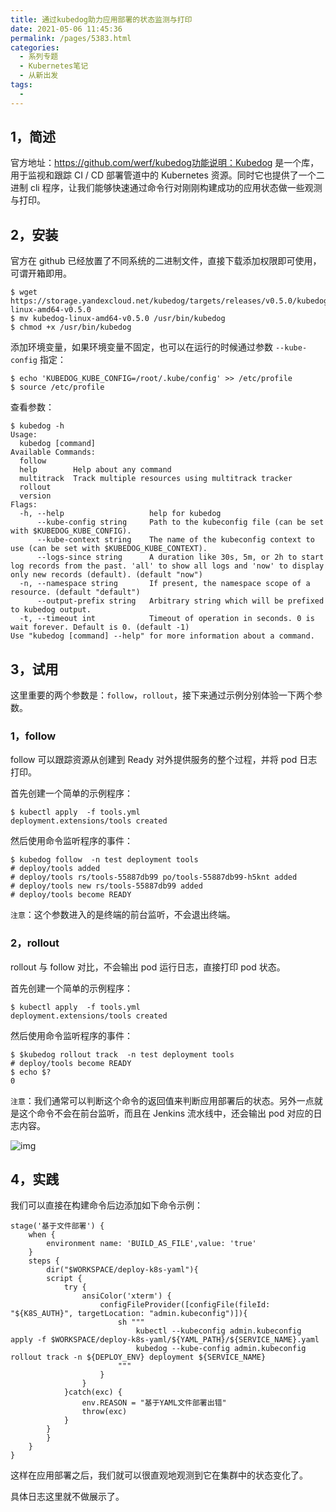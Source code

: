 ```yaml
---
title: 通过kubedog助力应用部署的状态监测与打印
date: 2021-05-06 11:45:36
permalink: /pages/5383.html
categories:
  - 系列专题
  - Kubernetes笔记
  - 从新出发
tags:
  - 
---
```


## 1，简述



官方地址：https://github.com/werf/kubedog功能说明：Kubedog 是一个库，用于监视和跟踪 CI / CD 部署管道中的 Kubernetes 资源。同时它也提供了一个二进制 cli 程序，让我们能够快速通过命令行对刚刚构建成功的应用状态做一些观测与打印。



## 2，安装



官方在 github 已经放置了不同系统的二进制文件，直接下载添加权限即可使用，可谓开箱即用。



```shell
$ wget https://storage.yandexcloud.net/kubedog/targets/releases/v0.5.0/kubedog-linux-amd64-v0.5.0
$ mv kubedog-linux-amd64-v0.5.0 /usr/bin/kubedog
$ chmod +x /usr/bin/kubedog
```



添加环境变量，如果环境变量不固定，也可以在运行的时候通过参数 `--kube-config` 指定：



```shell
$ echo 'KUBEDOG_KUBE_CONFIG=/root/.kube/config' >> /etc/profile
$ source /etc/profile
```



查看参数：



```shell
$ kubedog -h
Usage:
  kubedog [command]
Available Commands:
  follow
  help        Help about any command
  multitrack  Track multiple resources using multitrack tracker
  rollout
  version
Flags:
  -h, --help                   help for kubedog
      --kube-config string     Path to the kubeconfig file (can be set with $KUBEDOG_KUBE_CONFIG).
      --kube-context string    The name of the kubeconfig context to use (can be set with $KUBEDOG_KUBE_CONTEXT).
      --logs-since string      A duration like 30s, 5m, or 2h to start log records from the past. 'all' to show all logs and 'now' to display only new records (default). (default "now")
  -n, --namespace string       If present, the namespace scope of a resource. (default "default")
      --output-prefix string   Arbitrary string which will be prefixed to kubedog output.
  -t, --timeout int            Timeout of operation in seconds. 0 is wait forever. Default is 0. (default -1)
Use "kubedog [command] --help" for more information about a command.
```



## 3，试用



这里重要的两个参数是：`follow`，`rollout`，接下来通过示例分别体验一下两个参数。



### 1，follow



follow 可以跟踪资源从创建到 Ready 对外提供服务的整个过程，并将 pod 日志打印。



首先创建一个简单的示例程序：



```shell
$ kubectl apply  -f tools.yml
deployment.extensions/tools created
```



然后使用命令监听程序的事件：



```shell
$ kubedog follow  -n test deployment tools
# deploy/tools added
# deploy/tools rs/tools-55887db99 po/tools-55887db99-h5knt added
# deploy/tools new rs/tools-55887db99 added
# deploy/tools become READY
```



`注意`：这个参数进入的是终端的前台监听，不会退出终端。



### 2，rollout



rollout 与 follow 对比，不会输出 pod 运行日志，直接打印 pod 状态。



首先创建一个简单的示例程序：



```shell
$ kubectl apply  -f tools.yml
deployment.extensions/tools created
```



然后使用命令监听程序的事件：



```shell
$ $kubedog rollout track  -n test deployment tools
# deploy/tools become READY
$ echo $?
0
```



`注意`：我们通常可以判断这个命令的返回值来判断应用部署后的状态。另外一点就是这个命令不会在前台监听，而且在 Jenkins 流水线中，还会输出 pod 对应的日志内容。





![img](http://t.eryajf.net/imgs/2021/09/c837eb9cb6e5aca1.jpg)





## 4，实践



我们可以直接在构建命令后边添加如下命令示例：



```shell
stage('基于文件部署') {
    when {
        environment name: 'BUILD_AS_FILE',value: 'true'
    }
    steps {
        dir("$WORKSPACE/deploy-k8s-yaml"){
        script {
            try {
                ansiColor('xterm') {
                    configFileProvider([configFile(fileId: "${K8S_AUTH}", targetLocation: "admin.kubeconfig")]){
                        sh """
                            kubectl --kubeconfig admin.kubeconfig apply -f $WORKSPACE/deploy-k8s-yaml/${YAML_PATH}/${SERVICE_NAME}.yaml
                            kubedog --kube-config admin.kubeconfig rollout track -n ${DEPLOY_ENV} deployment ${SERVICE_NAME}
                        """
                    }
                }
            }catch(exc) {
                env.REASON = "基于YAML文件部署出错"
                throw(exc)
            }
        }
        }
    }
}
```



这样在应用部署之后，我们就可以很直观地观测到它在集群中的状态变化了。



具体日志这里就不做展示了。
